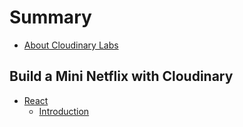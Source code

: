 # Summary

* [About Cloudinary Labs](README.md)

## Build a Mini Netflix with Cloudinary

* [React](build-a-mini-netflix-with-cloudinary/react.md)
  * [Introduction](/React/intro.md)


